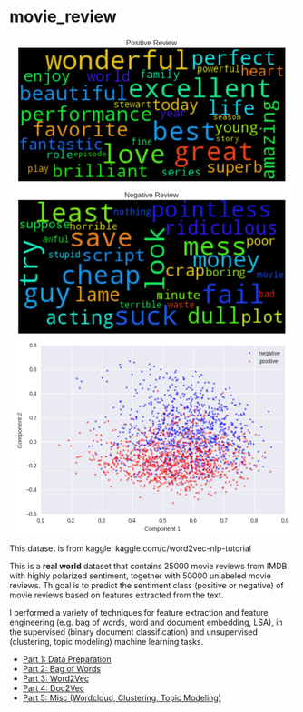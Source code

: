 # movie_review

![wordcloud](https://github.com/chao-ji/movie_review/blob/master/wordcloud.png)
![cluster](https://github.com/chao-ji/movie_review/blob/master/cluster.png)

This dataset is from kaggle: kaggle.com/c/word2vec-nlp-tutorial

This is a **real world** dataset that contains 25000 movie reviews from IMDB with highly polarized sentiment, together with 50000 unlabeled movie reviews. Th goal is to predict the sentiment class (positive or negative) of movie reviews based on features extracted from the text.

I performed a variety of techniques for feature extraction and feature engineering (e.g. bag of words, word and document embedding, LSA), in the supervised (binary document classification) and unsupervised (clustering, topic modeling) machine learning tasks.

* [Part 1: Data Preparation](https://github.com/chao-ji/movie_review/blob/master/Part%201%20Data%20Preparation.ipynb)
* [Part 2: Bag of Words](https://github.com/chao-ji/movie_review/blob/master/Part%202%20Bag%20of%20Words.ipynb)
* [Part 3: Word2Vec](https://github.com/chao-ji/movie_review/blob/master/Part%203%20Word2Vec.ipynb)
* [Part 4: Doc2Vec](https://github.com/chao-ji/movie_review/blob/master/Part%204%20Doc2Vec.ipynb)
* [Part 5: Misc (Wordcloud, Clustering, Topic Modeling)](https://github.com/chao-ji/movie_review/blob/master/Part%205%20Misc%20(Wordcloud%2C%20Clustering%2C%20Topic%20Modeling).ipynb)
